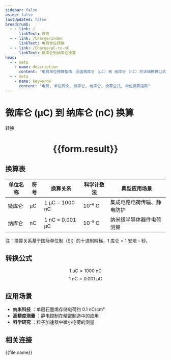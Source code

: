 ```yaml
---
sidebar: false
aside: false
lastUpdated: false
breadcrumb:
  - - link: /
      linkText: 首页
  - - link: /Charge/index
      linkText: 电荷单位转换
  - - link: /Charge/μC-to-nC
      linkText: 微库仑到纳库仑换算
head:
  - - meta
    - name: description
      content: "电荷单位换算指南，涵盖微库仑 (μC) 到 纳库仑 (nC) 的详细换算公式与说明。"
  - - meta
    - name: keywords
      content: "电荷, 单位转换, 微库仑, 纳库仑, 换算公式, 单位换算指南"
---
```

# 微库仑 (μC) 到 纳库仑 (nC) 换算

<script setup>
import { onMounted, reactive, inject ,ref  } from 'vue'
import { NButton,NForm ,NFormItem,NInput,NInputNumber,NSelect,NCard,useMessage ,NGrid ,NGi } from 'naive-ui'
import { defineClientComponent } from 'vitepress'
import { Charge } from '../../files';
const convert = inject('convert')
const options =  [
  { "label": "微库仑 (μC)", "value": "μC" },
  { "label": "纳库仑 (nC)", "value": "nC" }
];
const formRef = ref(null);
const rules = {
  number:{
    required: true,
    type: 'number',
    trigger: "blur"
  },
  to:{
    required: true,
    trigger: "select"
  },
  from:{
    required: true,
    trigger: "select"
  }
}
const form = reactive({
  number:null,
  to:'',
  from:'',
  result:'',
  title:'电荷单位换算',
})
const convertHandler = (e) => {
   e.preventDefault();
  formRef.value?.validate((errors)=>{
    if (!errors) {
      form.result = `${form.number}${form.from} = ${convert(form.number).from(form.from).to(form.to)}${form.to}`
    }
  })
}
</script>

<n-form size="large" :model="form" ref='formRef' :rules="rules">
  <n-form-item label="数值"  path="number">
    <n-input-number size="large" style="width:100%" :min="0" v-model:value="form.number"   placeholder="请输入要转换的数值" />
  </n-form-item>
  <n-form-item label="从" path="from">
    <n-select  size="large" :options="options" v-model:value="form.from" placeholder="请选择原始单位" />
  </n-form-item>
  <n-form-item label="到" path="to">
    <n-select  size="large" :options="options" v-model:value="form.to" placeholder="请选择转换单位" />
  </n-form-item>
  <n-form-item>
    <n-button type="primary" style="width:100%" @click="convertHandler">转换</n-button>
  </n-form-item>
</n-form>
<n-card  embedded :bordered="false" hoverable>
  <div  style="text-align:center">
    <h1>{{form.result}}</h1>
  </div>
</n-card>


## 换算表
| 单位名称   | 符号 | 换算关系                             | 科学计数法  | 典型应用场景                     |
|------------|------|--------------------------------------|-------------|----------------------------------|
| 微库仑     | μC   | 1 μC = 1000 nC                       | 10⁻⁶ C      | 集成电路电荷传输、静电防护       |
| 纳库仑     | nC   | 1 nC = 0.001 μC                      | 10⁻⁹ C      | 纳米级半导体器件电荷测量         |

注：换算关系基于国际单位制（SI）的十进制阶梯，1 库仑 = 1 安培・秒。

## 转换公式
$$ 1 \text{ μC} = 1000 \text{ nC} $$
$$ 1 \text{ nC} = 0.001 \text{ μC} $$

## 应用场景
- **纳米科技** ：单层石墨烯存储电荷约 0.1 nC/cm²
- **高精度测量** ：静电控制在精密制造中的应用
- **科学研究** ：粒子加速器中微小电荷的测量



## 相关连接
<n-grid x-gap="12" :cols="3">
  <n-gi v-for="(file, index) in Charge" :key="index">
    <n-button
      text
      tag="a"
      :href="file.path"
      type="primary"
    >
      {{file.name}}
    </n-button>
  </n-gi>
</n-grid>